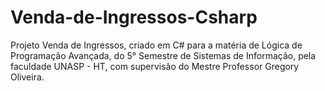 # Venda-de-Ingressos-Csharp
Projeto Venda de Ingressos, criado em C# para a matéria de Lógica de Programação Avançada, do 5° Semestre de Sistemas de Informação, 
pela faculdade UNASP - HT, com supervisão do Mestre Professor Gregory Oliveira.

